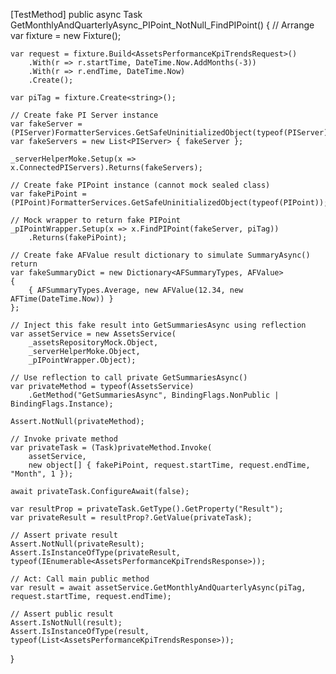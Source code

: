 [TestMethod]
public async Task GetMonthlyAndQuarterlyAsync_PIPoint_NotNull_FindPIPoint()
{
    // Arrange
    var fixture = new Fixture();

    var request = fixture.Build<AssetsPerformanceKpiTrendsRequest>()
        .With(r => r.startTime, DateTime.Now.AddMonths(-3))
        .With(r => r.endTime, DateTime.Now)
        .Create();

    var piTag = fixture.Create<string>();

    // Create fake PI Server instance
    var fakeServer = (PIServer)FormatterServices.GetSafeUninitializedObject(typeof(PIServer));
    var fakeServers = new List<PIServer> { fakeServer };

    _serverHelperMoke.Setup(x => x.ConnectedPIServers).Returns(fakeServers);

    // Create fake PIPoint instance (cannot mock sealed class)
    var fakePiPoint = (PIPoint)FormatterServices.GetSafeUninitializedObject(typeof(PIPoint));

    // Mock wrapper to return fake PIPoint
    _pIPointWrapper.Setup(x => x.FindPIPoint(fakeServer, piTag))
        .Returns(fakePiPoint);

    // Create fake AFValue result dictionary to simulate SummaryAsync() return
    var fakeSummaryDict = new Dictionary<AFSummaryTypes, AFValue>
    {
        { AFSummaryTypes.Average, new AFValue(12.34, new AFTime(DateTime.Now)) }
    };

    // Inject this fake result into GetSummariesAsync using reflection
    var assetService = new AssetsService(
        _assetsRepositoryMock.Object,
        _serverHelperMoke.Object,
        _pIPointWrapper.Object);

    // Use reflection to call private GetSummariesAsync()
    var privateMethod = typeof(AssetsService)
        .GetMethod("GetSummariesAsync", BindingFlags.NonPublic | BindingFlags.Instance);

    Assert.NotNull(privateMethod);

    // Invoke private method
    var privateTask = (Task)privateMethod.Invoke(
        assetService,
        new object[] { fakePiPoint, request.startTime, request.endTime, "Month", 1 });

    await privateTask.ConfigureAwait(false);

    var resultProp = privateTask.GetType().GetProperty("Result");
    var privateResult = resultProp?.GetValue(privateTask);

    // Assert private result
    Assert.NotNull(privateResult);
    Assert.IsInstanceOfType(privateResult, typeof(IEnumerable<AssetsPerformanceKpiTrendsResponse>));

    // Act: Call main public method
    var result = await assetService.GetMonthlyAndQuarterlyAsync(piTag, request.startTime, request.endTime);

    // Assert public result
    Assert.IsNotNull(result);
    Assert.IsInstanceOfType(result, typeof(List<AssetsPerformanceKpiTrendsResponse>));
}
